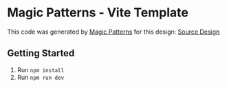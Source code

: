 # Magic Patterns - Vite Template

This code was generated by [Magic Patterns](https://magicpatterns.com) for this design: [Source Design](https://www.magicpatterns.com/c/iegec3uck7d72z7rnb39wf)

## Getting Started

1. Run `npm install`
2. Run `npm run dev`
